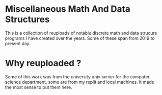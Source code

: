 # Miscellaneous Math And Data Structures

This is a collection of reuploads of notable discrete math and data strucure programs I have created over the years. Some of these span from 2019 to present day.

# Why reuploaded ? 
Some of this work was from the university unix server for the computer science department, some are from my replit and local machines. It made the most sense to put them here. 

